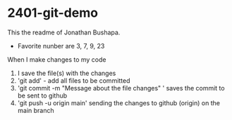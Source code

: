 # 2401-git-demo

This the readme of Jonathan Bushapa.

- Favorite nunber are 3, 7, 9, 23

When I make changes to my code
1. I save the file(s) with the changes
2. 'git add' - add all files to be committed
3. 'git commit -m "Message about the file changes" ' saves 
the commit to be sent to github
4. 'git push -u origin main' sending the changes to github (origin)
on the main branch  

